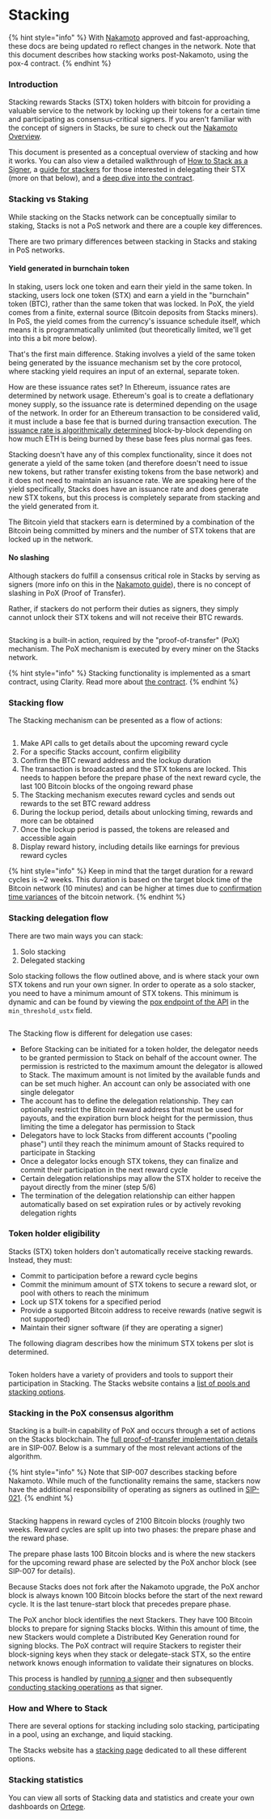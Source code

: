 # Stacking

{% hint style="info" %}
With [Nakamoto](../nakamoto-upgrade/what-is-the-nakamoto-release/nakamoto-in-10-minutes.md) approved and fast-approaching, these docs are being updated ro reflect changes in the network. Note that this document describes how stacking works post-Nakamoto, using the pox-4 contract.
{% endhint %}

### Introduction

Stacking rewards Stacks (STX) token holders with bitcoin for providing a valuable service to the network by locking up their tokens for a certain time and participating as consensus-critical signers. If you aren't familiar with the concept of signers in Stacks, be sure to check out the [Nakamoto Overview](../nakamoto-upgrade/what-is-the-nakamoto-release/nakamoto-in-10-minutes.md).

This document is presented as a conceptual overview of stacking and how it works. You can also view a detailed walkthrough of [How to Stack as a Signer](../nakamoto-upgrade/signing-and-stacking/stacking-flow.md), a [guide for stackers](../nakamoto-upgrade/nakamoto-rollout-plan/nakamoto-for-stackers.md) for those interested in delegating their STX (more on that below), and a [deep dive into the contract](../clarity/example-contracts/stacking.md).

### Stacking vs Staking

While stacking on the Stacks network can be conceptually similar to staking, Stacks is not a PoS network and there are a couple key differences.

There are two primary differences between stacking in Stacks and staking in PoS networks.

#### Yield generated in burnchain token

In staking, users lock one token and earn their yield in the same token. In stacking, users lock one token (STX) and earn a yield in the "burnchain" token (BTC), rather than the same token that was locked. In PoX, the yield comes from a finite, external source (Bitcoin deposits from Stacks miners). In PoS, the yield comes from the currency's issuance schedule itself, which means it is programmatically unlimited (but theoretically limited, we'll get into this a bit more below).

That's the first main difference. Staking involves a yield of the same token being generated by the issuance mechanism set by the core protocol, where stacking yield requires an input of an external, separate token.

How are these issuance rates set? In Ethereum, issuance rates are determined by network usage. Ethereum's goal is to create a deflationary money supply, so the issuance rate is determined depending on the usage of the network. In order for an Ethereum transaction to be considered valid, it must include a base fee that is burned during transaction execution. The [issuance rate is algorithmically determined](https://ethereum.org/en/roadmap/merge/issuance/#post-merge) block-by-block depending on how much ETH is being burned by these base fees plus normal gas fees.

Stacking doesn't have any of this complex functionality, since it does not generate a yield of the same token (and therefore doesn't need to issue new tokens, but rather transfer existing tokens from the base network) and it does not need to maintain an issuance rate. We are speaking here of the yield specifically, Stacks does have an issuance rate and does generate new STX tokens, but this process is completely separate from stacking and the yield generated from it.

The Bitcoin yield that stackers earn is determined by a combination of the Bitcoin being committed by miners and the number of STX tokens that are locked up in the network.

#### No slashing

Although stackers do fulfill a consensus critical role in Stacks by serving as signers (more info on this in the [Nakamoto guide](../nakamoto-upgrade/what-is-the-nakamoto-release/nakamoto-in-10-minutes.md)), there is no concept of slashing in PoX (Proof of Transfer).

Rather, if stackers do not perform their duties as signers, they simply cannot unlock their STX tokens and will not receive their BTC rewards.

<figure><img src="../.gitbook/assets/image (2) (1) (1).png" alt=""><figcaption></figcaption></figure>

Stacking is a built-in action, required by the "proof-of-transfer" (PoX) mechanism. The PoX mechanism is executed by every miner on the Stacks network.

{% hint style="info" %}
Stacking functionality is implemented as a smart contract, using Clarity. Read more about [the contract](../clarity/example-contracts/stacking.md).
{% endhint %}

### Stacking flow

The Stacking mechanism can be presented as a flow of actions:

<figure><img src="../.gitbook/assets/image (3) (1).png" alt=""><figcaption></figcaption></figure>

1. Make API calls to get details about the upcoming reward cycle
2. For a specific Stacks account, confirm eligibility
3. Confirm the BTC reward address and the lockup duration
4. The transaction is broadcasted and the STX tokens are locked. This needs to happen before the prepare phase of the next reward cycle, the last 100 Bitcoin blocks of the ongoing reward phase
5. The Stacking mechanism executes reward cycles and sends out rewards to the set BTC reward address
6. During the lockup period, details about unlocking timing, rewards and more can be obtained
7. Once the lockup period is passed, the tokens are released and accessible again
8. Display reward history, including details like earnings for previous reward cycles

{% hint style="info" %}
Keep in mind that the target duration for a reward cycles is \~2 weeks. This duration is based on the target block time of the Bitcoin network (10 minutes) and can be higher at times due to [confirmation time variances](https://www.blockchain.com/charts/median-confirmation-time) of the bitcoin network.
{% endhint %}

### Stacking delegation flow

There are two main ways you can stack:

1. Solo stacking
2. Delegated stacking

Solo stacking follows the flow outlined above, and is where stack your own STX tokens and run your own signer. In order to operate as a solo stacker, you need to have a minimum amount of STX tokens. This minimum is dynamic and can be found by viewing the [pox endpoint of the API](https://api.testnet.hiro.so/v2/pox) in the `min_threshold_ustx` field.

<figure><img src="../.gitbook/assets/image (4) (1).png" alt=""><figcaption></figcaption></figure>

The Stacking flow is different for delegation use cases:

* Before Stacking can be initiated for a token holder, the delegator needs to be granted permission to Stack on behalf of the account owner. The permission is restricted to the maximum amount the delegator is allowed to Stack. The maximum amount is not limited by the available funds and can be set much higher. An account can only be associated with one single delegator
* The account has to define the delegation relationship. They can optionally restrict the Bitcoin reward address that must be used for payouts, and the expiration burn block height for the permission, thus limiting the time a delegator has permission to Stack
* Delegators have to lock Stacks from different accounts ("pooling phase") until they reach the minimum amount of Stacks required to participate in Stacking
* Once a delegator locks enough STX tokens, they can finalize and commit their participation in the next reward cycle
* Certain delegation relationships may allow the STX holder to receive the payout directly from the miner (step 5/6)
* The termination of the delegation relationship can either happen automatically based on set expiration rules or by actively revoking delegation rights

### Token holder eligibility

Stacks (STX) token holders don't automatically receive stacking rewards. Instead, they must:

* Commit to participation before a reward cycle begins
* Commit the minimum amount of STX tokens to secure a reward slot, or pool with others to reach the minimum
* Lock up STX tokens for a specified period
* Provide a supported Bitcoin address to receive rewards (native segwit is not supported)
* Maintain their signer software (if they are operating a signer)

The following diagram describes how the minimum STX tokens per slot is determined.

<figure><img src="../.gitbook/assets/image (5).png" alt=""><figcaption></figcaption></figure>

Token holders have a variety of providers and tools to support their participation in Stacking. The Stacks website contains a [list of pools and stacking options](https://www.stacks.co/learn/stacking#startstacking).

### Stacking in the PoX consensus algorithm

Stacking is a built-in capability of PoX and occurs through a set of actions on the Stacks blockchain. The [full proof-of-transfer implementation details](https://github.com/stacks-network/stacks-blockchain/blob/develop/sip/sip-007-stacking-consensus.md) are in SIP-007. Below is a summary of the most relevant actions of the algorithm.

{% hint style="info" %}
Note that SIP-007 describes stacking before Nakamoto. While much of the functionality remains the same, stackers now have the additional responsibility of operating as signers as outlined in [SIP-021](https://github.com/stacksgov/sips/blob/feat/sip-021-nakamoto/sips/sip-021/sip-021-nakamoto.md).
{% endhint %}

<figure><img src="../.gitbook/assets/image (6).png" alt=""><figcaption></figcaption></figure>

Stacking happens in reward cycles of 2100 Bitcoin blocks (roughly two weeks. Reward cycles are split up into two phases: the prepare phase and the reward phase.

The prepare phase lasts 100 Bitcoin blocks and is where the new stackers for the upcoming reward phase are selected by the PoX anchor block (see SIP-007 for details).

Because Stacks does not fork after the Nakamoto upgrade, the PoX anchor block is always known 100 Bitcoin blocks before the start of the next reward cycle. It is the last tenure-start block that precedes prepare phase.

The PoX anchor block identifies the next Stackers. They have 100 Bitcoin blocks to prepare for signing Stacks blocks. Within this amount of time, the new Stackers would complete a Distributed Key Generation round for signing blocks. The PoX contract will require Stackers to register their block-signing keys when they stack or delegate-stack STX, so the entire network knows enough information to validate their signatures on blocks.

This process is handled by [running a signer](../nakamoto-upgrade/signing-and-stacking/running-a-signer.md) and then subsequently [conducting stacking operations](../nakamoto-upgrade/signing-and-stacking/stacking-flow.md) as that signer.

### How and Where to Stack

There are several options for stacking including solo stacking, participating in a pool, using an exchange, and liquid stacking.

The Stacks website has a [stacking page](https://www.stacks.co/learn/stacking) dedicated to all these different options.

### Stacking statistics

You can view all sorts of Stacking data and statistics and create your own dashboards on [Ortege](https://app.ortege.ai/superset/dashboard/stacks-shack/).
